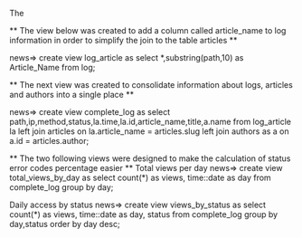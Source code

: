The 


** The view below was created to add a column called article_name to log information in order to simplify the join to the table articles **

news=> create view log_article as select *,substring(path,10) as Article_Name from log;


** The next view was created to consolidate information about logs, articles and authors into a single place **

news=> create view complete_log as select path,ip,method,status,la.time,la.id,article_name,title,a.name from log_article la left join articles on la.article_name = articles.slug left join authors as a on a.id = articles.author;

** The two following views were designed to make the calculation of status error codes percentage easier **
Total views per day
news=> create view total_views_by_day as select count(*) as views, time::date as day from complete_log group by day;

Daily access by status
news=> create view views_by_status as select count(*) as views, time::date as day, status from complete_log group by day,status order by day desc;
